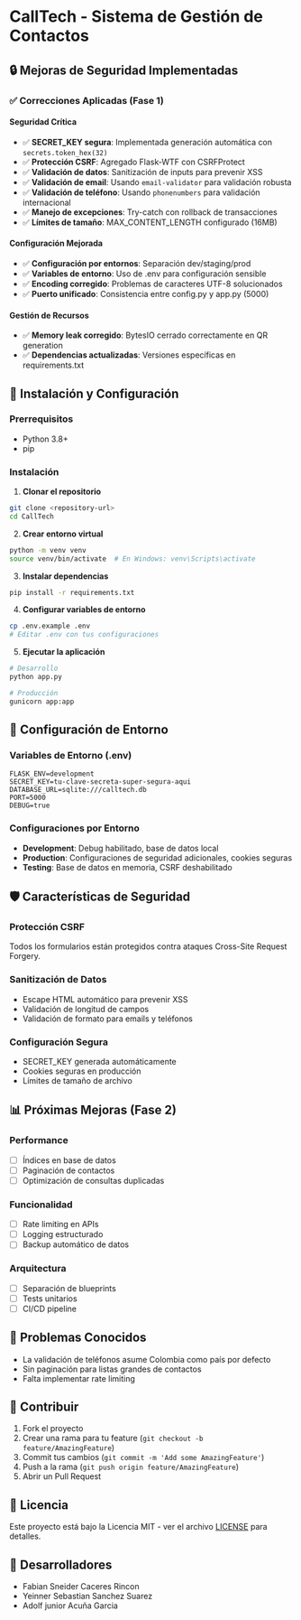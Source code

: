 # CallTech - Sistema de Gestión de Contactos

## 🔒 Mejoras de Seguridad Implementadas

### ✅ Correcciones Aplicadas (Fase 1)

#### **Seguridad Crítica**
- ✅ **SECRET_KEY segura**: Implementada generación automática con `secrets.token_hex(32)`
- ✅ **Protección CSRF**: Agregado Flask-WTF con CSRFProtect
- ✅ **Validación de datos**: Sanitización de inputs para prevenir XSS
- ✅ **Validación de email**: Usando `email-validator` para validación robusta
- ✅ **Validación de teléfono**: Usando `phonenumbers` para validación internacional
- ✅ **Manejo de excepciones**: Try-catch con rollback de transacciones
- ✅ **Límites de tamaño**: MAX_CONTENT_LENGTH configurado (16MB)

#### **Configuración Mejorada**
- ✅ **Configuración por entornos**: Separación dev/staging/prod
- ✅ **Variables de entorno**: Uso de .env para configuración sensible
- ✅ **Encoding corregido**: Problemas de caracteres UTF-8 solucionados
- ✅ **Puerto unificado**: Consistencia entre config.py y app.py (5000)

#### **Gestión de Recursos**
- ✅ **Memory leak corregido**: BytesIO cerrado correctamente en QR generation
- ✅ **Dependencias actualizadas**: Versiones específicas en requirements.txt

## 🚀 Instalación y Configuración

### Prerrequisitos
- Python 3.8+
- pip

### Instalación

1. **Clonar el repositorio**
```bash
git clone <repository-url>
cd CallTech
```

2. **Crear entorno virtual**
```bash
python -m venv venv
source venv/bin/activate  # En Windows: venv\Scripts\activate
```

3. **Instalar dependencias**
```bash
pip install -r requirements.txt
```

4. **Configurar variables de entorno**
```bash
cp .env.example .env
# Editar .env con tus configuraciones
```

5. **Ejecutar la aplicación**
```bash
# Desarrollo
python app.py

# Producción
gunicorn app:app
```

## 🔧 Configuración de Entorno

### Variables de Entorno (.env)

```env
FLASK_ENV=development
SECRET_KEY=tu-clave-secreta-super-segura-aqui
DATABASE_URL=sqlite:///calltech.db
PORT=5000
DEBUG=true
```

### Configuraciones por Entorno

- **Development**: Debug habilitado, base de datos local
- **Production**: Configuraciones de seguridad adicionales, cookies seguras
- **Testing**: Base de datos en memoria, CSRF deshabilitado

## 🛡️ Características de Seguridad

### Protección CSRF
Todos los formularios están protegidos contra ataques Cross-Site Request Forgery.

### Sanitización de Datos
- Escape HTML automático para prevenir XSS
- Validación de longitud de campos
- Validación de formato para emails y teléfonos

### Configuración Segura
- SECRET_KEY generada automáticamente
- Cookies seguras en producción
- Límites de tamaño de archivo

## 📊 Próximas Mejoras (Fase 2)

### Performance
- [ ] Índices en base de datos
- [ ] Paginación de contactos
- [ ] Optimización de consultas duplicadas

### Funcionalidad
- [ ] Rate limiting en APIs
- [ ] Logging estructurado
- [ ] Backup automático de datos

### Arquitectura
- [ ] Separación de blueprints
- [ ] Tests unitarios
- [ ] CI/CD pipeline

## 🐛 Problemas Conocidos

- La validación de teléfonos asume Colombia como país por defecto
- Sin paginación para listas grandes de contactos
- Falta implementar rate limiting

## 📝 Contribuir

1. Fork el proyecto
2. Crear una rama para tu feature (`git checkout -b feature/AmazingFeature`)
3. Commit tus cambios (`git commit -m 'Add some AmazingFeature'`)
4. Push a la rama (`git push origin feature/AmazingFeature`)
5. Abrir un Pull Request

## 📄 Licencia

Este proyecto está bajo la Licencia MIT - ver el archivo [LICENSE](LICENSE) para detalles.

## 👥 Desarrolladores

- Fabian Sneider Caceres Rincon
- Yeinner Sebastian Sanchez Suarez  
- Adolf junior Acuña Garcia

